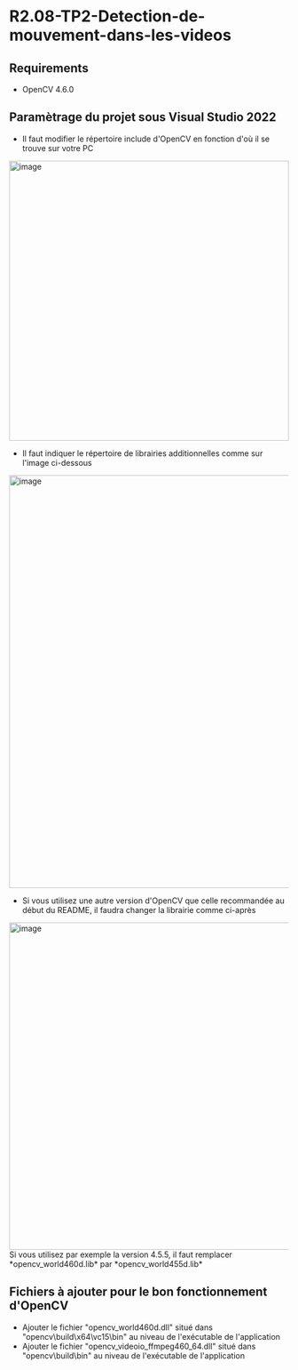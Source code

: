 # R2.08-TP2-Detection-de-mouvement-dans-les-videos

## Requirements

- OpenCV 4.6.0

## Paramètrage du projet sous Visual Studio 2022

- Il faut modifier le répertoire include d'OpenCV en fonction d'où il se trouve sur votre PC
<img width="504" alt="image" src="https://user-images.githubusercontent.com/42523430/215989766-44d6679f-5d71-4e97-a3d2-54d5b1eb3b01.png">

- Il faut indiquer le répertoire de librairies additionnelles comme sur l'image ci-dessous
<img width="743" alt="image" src="https://user-images.githubusercontent.com/42523430/215990279-aa741dc1-1c89-4731-b18a-b29f5602fcc4.png">

- Si vous utilisez une autre version d'OpenCV que celle recommandée au début du README, il faudra changer la librairie comme ci-après
<img width="589" alt="image" src="https://user-images.githubusercontent.com/42523430/215990709-019a8c11-d978-4883-9fc0-456c7b34339a.png">
Si vous utilisez par exemple la version 4.5.5, il faut remplacer *opencv_world460d.lib* par *opencv_world455d.lib*

## Fichiers à ajouter pour le bon fonctionnement d'OpenCV

- Ajouter le fichier "opencv_world460d.dll" situé dans "opencv\build\x64\vc15\bin" au niveau de l'exécutable de l'application
- Ajouter le fichier "opencv_videoio_ffmpeg460_64.dll" situé dans "opencv\build\bin" au niveau de l'exécutable de l'application
